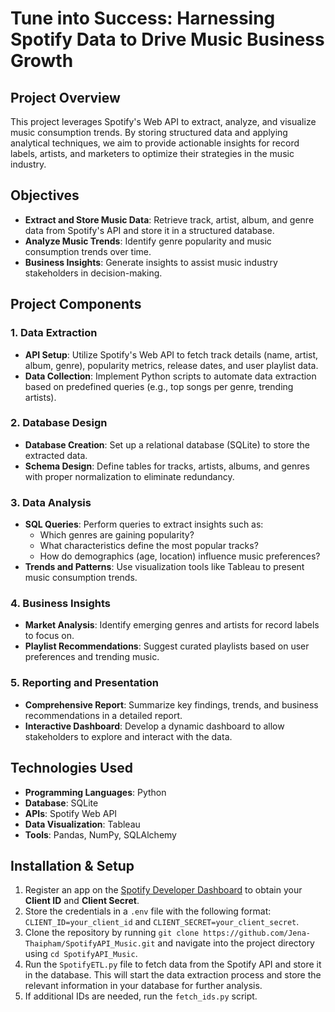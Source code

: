 # Tune into Success: Harnessing Spotify Data to Drive Music Business Growth

## Project Overview
This project leverages Spotify's Web API to extract, analyze, and visualize music consumption trends. By storing structured data and applying analytical techniques, we aim to provide actionable insights for record labels, artists, and marketers to optimize their strategies in the music industry.

## Objectives
- **Extract and Store Music Data**: Retrieve track, artist, album, and genre data from Spotify's API and store it in a structured database.
- **Analyze Music Trends**: Identify genre popularity and music consumption trends over time.
- **Business Insights**: Generate insights to assist music industry stakeholders in decision-making.

## Project Components
### 1. Data Extraction
- **API Setup**: Utilize Spotify's Web API to fetch track details (name, artist, album, genre), popularity metrics, release dates, and user playlist data.
- **Data Collection**: Implement Python scripts to automate data extraction based on predefined queries (e.g., top songs per genre, trending artists).

### 2. Database Design
- **Database Creation**: Set up a relational database (SQLite) to store the extracted data.
- **Schema Design**: Define tables for tracks, artists, albums, and genres with proper normalization to eliminate redundancy.

### 3. Data Analysis
- **SQL Queries**: Perform queries to extract insights such as:
  - Which genres are gaining popularity?
  - What characteristics define the most popular tracks?
  - How do demographics (age, location) influence music preferences?
- **Trends and Patterns**: Use visualization tools like Tableau to present music consumption trends.

### 4. Business Insights
- **Market Analysis**: Identify emerging genres and artists for record labels to focus on.
- **Playlist Recommendations**: Suggest curated playlists based on user preferences and trending music.

### 5. Reporting and Presentation
- **Comprehensive Report**: Summarize key findings, trends, and business recommendations in a detailed report.
- **Interactive Dashboard**: Develop a dynamic dashboard to allow stakeholders to explore and interact with the data.

## Technologies Used
- **Programming Languages**: Python
- **Database**: SQLite
- **APIs**: Spotify Web API
- **Data Visualization**: Tableau
- **Tools**: Pandas, NumPy, SQLAlchemy

## Installation & Setup

1. Register an app on the [Spotify Developer Dashboard](https://developer.spotify.com/dashboard/applications) to obtain your **Client ID** and **Client Secret**.
2. Store the credentials in a `.env` file with the following format: `CLIENT_ID=your_client_id` and `CLIENT_SECRET=your_client_secret`.
3. Clone the repository by running `git clone https://github.com/Jena-Thaipham/SpotifyAPI_Music.git` and navigate into the project directory using `cd SpotifyAPI_Music`.
4. Run the `SpotifyETL.py` file to fetch data from the Spotify API and store it in the database. This will start the data extraction process and store the relevant information in your database for further analysis.
5. If additional IDs are needed, run the `fetch_ids.py` script.


